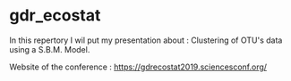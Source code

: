 # gdr_ecostat
 In this repertory I wil put my presentation about : Clustering of OTU's data using a S.B.M. Model.
 
 
 
 Website of the conference : https://gdrecostat2019.sciencesconf.org/
